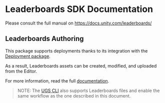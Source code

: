 # Leaderboards SDK Documentation

Please consult the full manual on https://docs.unity.com/leaderboards/

## Leaderboards Authoring

This package supports deployments thanks to its integration with the [Deployment package](https://docs.unity3d.com/Packages/com.unity.services.deployment@latest).

As a result, Leaderboards assets can be created, modified, and uploaded from the Editor.

For more information, read the full [documentation](./Authoring/index.md).

> NOTE: The [UGS CLI](https://docs.unity.com/ugs/en-us/manual/overview/manual/ugs-cli-introduction) also supports Leaderboards
> files and enable the same workflow as the one described in this document.
